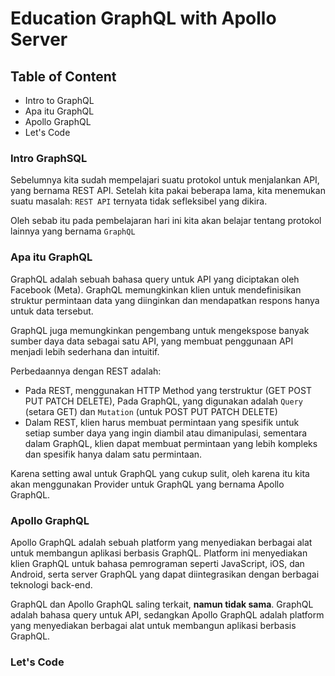 # Education GraphQL with Apollo Server

## Table of Content

- Intro to GraphQL
- Apa itu GraphQL
- Apollo GraphQL
- Let's Code

### Intro GraphSQL

Sebelumnya kita sudah mempelajari suatu protokol untuk menjalankan API, yang bernama REST API. Setelah kita pakai beberapa lama, kita menemukan suatu masalah: `REST API` ternyata tidak sefleksibel yang dikira.

Oleh sebab itu pada pembelajaran hari ini kita akan belajar tentang protokol lainnya yang bernama `GraphQL`

### Apa itu GraphQL

GraphQL adalah sebuah bahasa query untuk API yang diciptakan oleh Facebook (Meta). GraphQL memungkinkan klien untuk mendefinisikan struktur permintaan data yang diinginkan dan mendapatkan respons hanya untuk data tersebut.

GraphQL juga memungkinkan pengembang untuk mengekspose banyak sumber daya data sebagai satu API, yang membuat penggunaan API menjadi lebih sederhana dan intuitif.

Perbedaannya dengan REST adalah:

- Pada REST, menggunakan HTTP Method yang terstruktur (GET POST PUT PATCH DELETE), Pada GraphQL, yang digunakan adalah `Query` (setara GET) dan `Mutation` (untuk POST PUT PATCH DELETE)
- Dalam REST, klien harus membuat permintaan yang spesifik untuk setiap sumber daya yang ingin diambil atau dimanipulasi, sementara dalam GraphQL, klien dapat membuat permintaan yang lebih kompleks dan spesifik hanya dalam satu permintaan.

Karena setting awal untuk GraphQL yang cukup sulit, oleh karena itu kita akan menggunakan Provider untuk GraphQL yang bernama Apollo GraphQL.

### Apollo GraphQL

Apollo GraphQL adalah sebuah platform yang menyediakan berbagai alat untuk membangun aplikasi berbasis GraphQL. Platform ini menyediakan klien GraphQL untuk bahasa pemrograman seperti JavaScript, iOS, dan Android, serta server GraphQL yang dapat diintegrasikan dengan berbagai teknologi back-end.

GraphQL dan Apollo GraphQL saling terkait, **namun tidak sama**. GraphQL adalah bahasa query untuk API, sedangkan Apollo GraphQL adalah platform yang menyediakan berbagai alat untuk membangun aplikasi berbasis GraphQL.

### Let's Code
